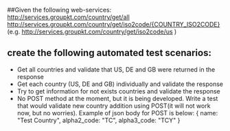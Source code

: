 ##Given the following web-services:
http://services.groupkt.com/country/get/all
http://services.groupkt.com/country/get/iso2code/{COUNTRY_ISO2CODE} (e.g. http://services.groupkt.com/country/get/iso2code/us )
 
## create the following automated test scenarios:
- Get all countries and validate that US, DE and GB were returned in the response
- Get each country (US, DE and GB) individually and validate the response
- Try to get information for not exists countries and validate the response
- No POST method at the moment, but it is being developed. Write a test that would validate new country addition using POST(it will not work now, but no worries).
Example of json body for POST is below:
  {
     name: "Test Country",
     alpha2_code: "TC",
     alpha3_code: "TCY"
  }
